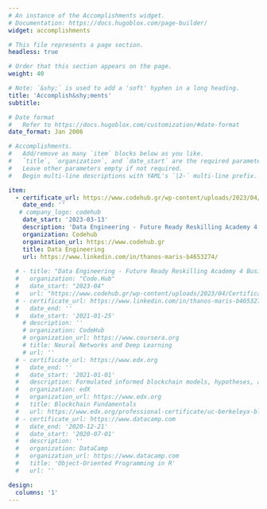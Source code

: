 ```yaml
---
# An instance of the Accomplishments widget.
# Documentation: https://docs.hugoblox.com/page-builder/
widget: accomplishments

# This file represents a page section.
headless: true

# Order that this section appears on the page.
weight: 40

# Note: `&shy;` is used to add a 'soft' hyphen in a long heading.
title: 'Accomplish&shy;ments'
subtitle:

# Date format
#   Refer to https://docs.hugoblox.com/customization/#date-format
date_format: Jan 2006

# Accomplishments.
#   Add/remove as many `item` blocks below as you like.
#   `title`, `organization`, and `date_start` are the required parameters.
#   Leave other parameters empty if not required.
#   Begin multi-line descriptions with YAML's `|2-` multi-line prefix.

item:
  - certificate_url: https://www.codehub.gr/wp-content/uploads/2023/04/Certificate-of-Completion-23C014516-Future-Ready-Reskilling-Academy-4-Business-Intelligence-Engineers-Athanasios-Maris.pdf
    date_end: ''
   # company_logo: codehub
    date_start: '2023-03-13'
    description: 'Data Engineering - Future Ready Reskilling Academy 4 Business Intelligence Engineers'
    organization: Codehub
    organization_url: https://www.codehub.gr
    title: Data Engineering
    url: https://www.linkedin.com/in/thanos-maris-b4653274/
 
  # - title: "Data Engineering - Future Ready Reskilling Academy 4 Business Intelligence Engineers"
  #   organization: "Code.Hub"
  #   date_start: "2023-04"
  #   url: "https://www.codehub.gr/wp-content/uploads/2023/04/Certificate-of-Completion-23C014516-Future-Ready-Reskilling-Academy-4-Business-Intelligence-Engineers-Athanasios-Maris.pdf"
  # - certificate_url: https://www.linkedin.com/in/thanos-maris-b4653274/
  #   date_end: ''
  #   date_start: '2021-01-25'
    # description: ''
    # organization: CodeHub
    # organization_url: https://www.coursera.org
    # title: Neural Networks and Deep Learning
    # url: ''
  # - certificate_url: https://www.edx.org
  #   date_end: ''
  #   date_start: '2021-01-01'
  #   description: Formulated informed blockchain models, hypotheses, and use cases.
  #   organization: edX
  #   organization_url: https://www.edx.org
  #   title: Blockchain Fundamentals
  #   url: https://www.edx.org/professional-certificate/uc-berkeleyx-blockchain-fundamentals
  # - certificate_url: https://www.datacamp.com
  #   date_end: '2020-12-21'
  #   date_start: '2020-07-01'
  #   description: ''
  #   organization: DataCamp
  #   organization_url: https://www.datacamp.com
  #   title: 'Object-Oriented Programming in R'
  #   url: ''

design:
  columns: '1'
---
```

